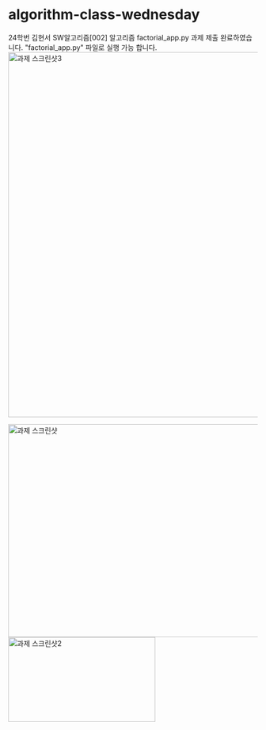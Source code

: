 # algorithm-class-wednesday

24학번 김현서 SW알고리즘[002]
알고리즘 factorial_app.py 과제 제출 완료하였습니다. "factorial_app.py" 파일로 실행 가능 합니다.
<img width="508" height="737" alt="과제 스크린샷3" src="https://github.com/user-attachments/assets/88324449-8436-4433-a899-3eadf0227a5d" />


<img width="577" height="430" alt="과제 스크린샷" src="https://github.com/user-attachments/assets/c9321885-cfc9-4019-9bae-acf999c7278d" />
<img width="297" height="171" alt="과제 스크린샷2" src="https://github.com/user-attachments/assets/38cf57d9-597f-4685-b270-5a7e528bd49b" />

